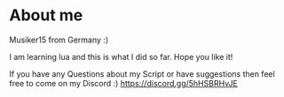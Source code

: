# About me
Musiker15 from Germany :)

I am learning lua and this is what I did so far. Hope you like it!

If you have any Questions about my Script or have suggestions then feel free to come on my Discord :)
https://discord.gg/5hHSBRHvJE
